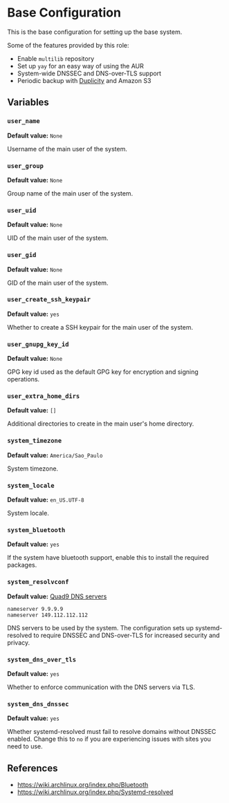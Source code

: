 # Base Configuration

This is the base configuration for setting up the base system.

Some of the features provided by this role:

- Enable `multilib` repository
- Set up `yay` for an easy way of using the AUR
- System-wide DNSSEC and DNS-over-TLS support
- Periodic backup with [Duplicity](http://duplicity.nongnu.org/) and Amazon S3

## Variables

### `user_name`

**Default value:** `None`

Username of the main user of the system.

### `user_group`

**Default value:** `None`

Group name of the main user of the system.

### `user_uid`

**Default value:** `None`

UID of the main user of the system.

### `user_gid`

**Default value:** `None`

GID of the main user of the system.

### `user_create_ssh_keypair`

**Default value:** `yes`

Whether to create a SSH keypair for the main user of the system.

### `user_gnupg_key_id`

**Default value:** `None`

GPG key id used as the default GPG key for encryption and signing operations.

### `user_extra_home_dirs`

**Default value:** `[]`

Additional directories to create in the main user's home directory.

### `system_timezone`

**Default value:** `America/Sao_Paulo`

System timezone.

### `system_locale`

**Default value:** `en_US.UTF-8`

System locale.

### `system_bluetooth`

**Default value:** `yes`

If the system have bluetooth support, enable this to install the required packages.

### `system_resolvconf`

**Default value:** [Quad9 DNS servers](https://www.quad9.net/)

```
nameserver 9.9.9.9
nameserver 149.112.112.112
```

DNS servers to be used by the system. The configuration sets up systemd-resolved
to require DNSSEC and DNS-over-TLS for increased security and privacy.

### `system_dns_over_tls`

**Default value:** `yes`

Whether to enforce communication with the DNS servers via TLS.

### `system_dns_dnssec`

**Default value:** `yes`

Whether systemd-resolved must fail to resolve domains without DNSSEC enabled.
Change this to `no` if you are experiencing issues with sites you need to use.

## References

- <https://wiki.archlinux.org/index.php/Bluetooth>
- <https://wiki.archlinux.org/index.php/Systemd-resolved>
